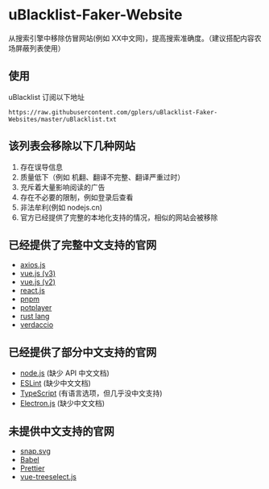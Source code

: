 # uBlacklist-Faker-Website
从搜索引擎中移除仿冒网站(例如 XX中文网)，提高搜索准确度。（建议搭配内容农场屏蔽列表使用）

## 使用

uBlacklist 订阅以下地址
```
https://raw.githubusercontent.com/gplers/uBlacklist-Faker-Websites/master/uBlacklist.txt
```

## 该列表会移除以下几种网站

1. 存在误导信息
2. 质量低下（例如 机翻、翻译不完整、翻译严重过时）
3. 充斥着大量影响阅读的广告
4. 存在不必要的限制，例如登录后查看
5. 非法牟利(例如 nodejs.cn)
6. 官方已经提供了完整的本地化支持的情况，相似的网站会被移除

## 已经提供了完整中文支持的官网

+ [axios.js](https://axios-http.com/zh/)
+ [vue.js (v3)](https://v3.cn.vuejs.org/)
+ [vue.js (v2)](https://cn.vuejs.org/)
+ [react.js](https://zh-hans.reactjs.org/)
+ [pnpm](https://pnpm.io/zh/)
+ [potplayer](https://potplayer.daum.net/?lang=zh_CN)
+ [rust lang](https://www.rust-lang.org/zh-CN/)
+ [verdaccio](https://verdaccio.org/zh-CN/)

## 已经提供了部分中文支持的官网

+ [node.js](https://nodejs.org/zh-cn/) (缺少 API 中文文档)
+ [ESLint](https://eslint.org/) (缺少中文文档)
+ [TypeScript](https://www.typescriptlang.org/zh/) (有语言选项，但几乎没中文支持)
+ [Electron.js](https://www.electronjs.org/) (缺少中文文档)

## 未提供中文支持的官网

+ [snap.svg](http://snapsvg.io/)
+ [Babel](https://babeljs.io/)
+ [Prettier](https://prettier.io/)
+ [vue-treeselect.js](https://vue-treeselect.js.org/)
